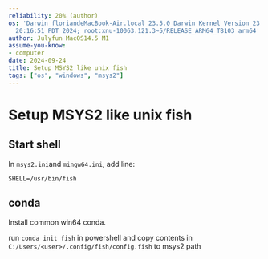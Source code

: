 ```yaml
---
reliability: 20% (author)
os: 'Darwin floriandeMacBook-Air.local 23.5.0 Darwin Kernel Version 23.5.0: Wed May  1
  20:16:51 PDT 2024; root:xnu-10063.121.3~5/RELEASE_ARM64_T8103 arm64'
author: Julyfun MacOS14.5 M1
assume-you-know:
- computer
date: 2024-09-24
title: Setup MSYS2 like unix fish
tags: ["os", "windows", "msys2"]
---
```

# Setup MSYS2 like unix fish

## Start shell

In `msys2.ini`and `mingw64.ini`, add line:

```
SHELL=/usr/bin/fish
```

## conda

Install common win64 conda.

run `conda init fish` in powershell and copy contents in `C:/Users/<user>/.config/fish/config.fish` to msys2 path

